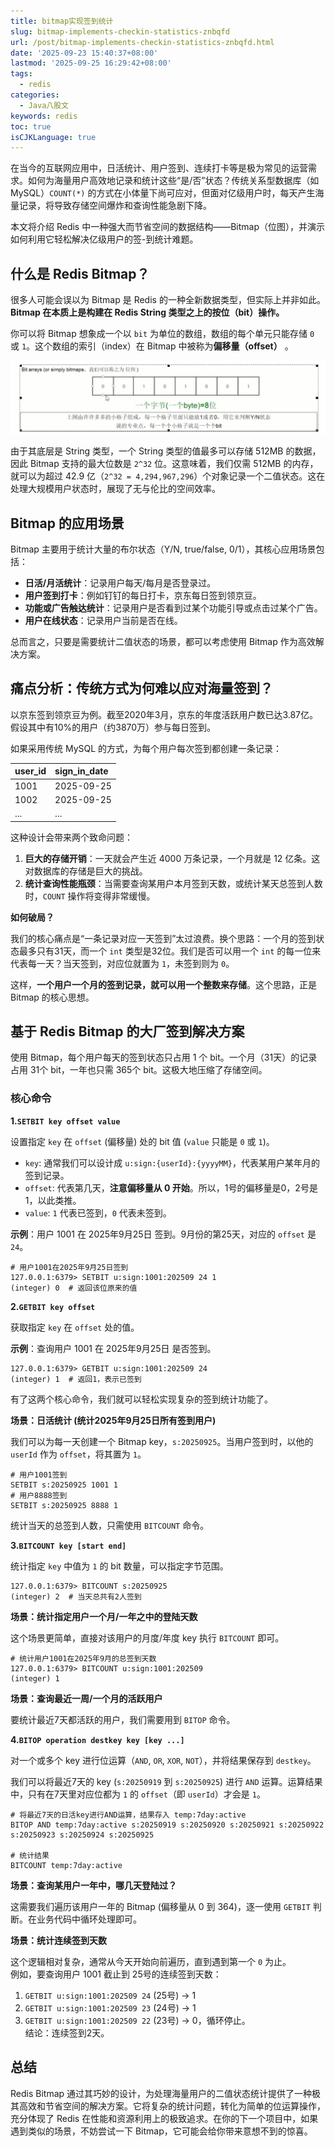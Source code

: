 ```yaml
---
title: bitmap实现签到统计
slug: bitmap-implements-checkin-statistics-znbqfd
url: /post/bitmap-implements-checkin-statistics-znbqfd.html
date: '2025-09-23 15:40:37+08:00'
lastmod: '2025-09-25 16:29:42+08:00'
tags:
  - redis
categories:
  - Java八股文
keywords: redis
toc: true
isCJKLanguage: true
---
```






在当今的互联网应用中，日活统计、用户签到、连续打卡等是极为常见的运营需求。如何为海量用户高效地记录和统计这些“是/否”状态？传统关系型数据库（如 MySQL）`COUNT(*)` 的方式在小体量下尚可应对，但面对亿级用户时，每天产生海量记录，将导致存储空间爆炸和查询性能急剧下降。

本文将介绍 Redis 中一种强大而节省空间的数据结构——Bitmap（位图），并演示如何利用它轻松解决亿级用户的签-到统计难题。

## 什么是 Redis Bitmap？

很多人可能会误以为 Bitmap 是 Redis 的一种全新数据类型，但实际上并非如此。**Bitmap 在本质上是构建在 Redis String 类型之上的按位（bit）操作。**

你可以将 Bitmap 想象成一个以 `bit` 为单位的数组，数组的每个单元只能存储 `0` 或 `1`。这个数组的索引（index）在 Bitmap 中被称为**偏移量（offset）** 。

![image](https://raw.githubusercontent.com/Anonymity-0/Picgo/main/img/20250923154141.png)

由于其底层是 String 类型，一个 String 类型的值最多可以存储 512MB 的数据，因此 Bitmap 支持的最大位数是 `2^32` 位。这意味着，我们仅需 512MB 的内存，就可以为超过 42.9 亿（`2^32 = 4,294,967,296`）个对象记录一个二值状态。这在处理大规模用户状态时，展现了无与伦比的空间效率。

## Bitmap 的应用场景

Bitmap 主要用于统计大量的布尔状态（Y/N, true/false, 0/1），其核心应用场景包括：

- **日活/月活统计**：记录用户每天/每月是否登录过。
- **用户签到打卡**：例如钉钉的每日打卡，京东每日签到领京豆。
- **功能或广告触达统计**：记录用户是否看到过某个功能引导或点击过某个广告。
- **用户在线状态**：记录用户当前是否在线。

总而言之，只要是需要统计二值状态的场景，都可以考虑使用 Bitmap 作为高效解决方案。

## 痛点分析：传统方式为何难以应对海量签到？

以京东签到领京豆为例。截至2020年3月，京东的年度活跃用户数已达3.87亿。假设其中有10%的用户（约3870万）参与每日签到。

如果采用传统 MySQL 的方式，为每个用户每次签到都创建一条记录：

|user_id|sign_in_date|
| :--------| :-------------|
|1001|2025-09-25|
|1002|2025-09-25|
|...|...|

这种设计会带来两个致命问题：

1. **巨大的存储开销**：一天就会产生近 4000 万条记录，一个月就是 12 亿条。这对数据库的存储是巨大的挑战。
2. **统计查询性能瓶颈**：当需要查询某用户本月签到天数，或统计某天总签到人数时，`COUNT` 操作将变得非常缓慢。

**如何破局？**

我们的核心痛点是“一条记录对应一天签到”太过浪费。换个思路：一个月的签到状态最多只有31天，而一个 `int` 类型是32位。我们是否可以用一个 `int` 的每一位来代表每一天？当天签到，对应位就置为 `1`，未签到则为 `0`。

这样，**一个用户一个月的签到记录，就可以用一个整数来存储**。这个思路，正是 Bitmap 的核心思想。

## 基于 Redis Bitmap 的大厂签到解决方案

使用 Bitmap，每个用户每天的签到状态只占用 1 个 bit。一个月（31天）的记录占用 31个 bit，一年也只需 365个 bit。这极大地压缩了存储空间。

### 核心命令

**1.**  **​`SETBIT key offset value`​**​

设置指定 `key` 在 `offset` (偏移量) 处的 bit 值 (`value` 只能是 `0` 或 `1`)。

- ​`key`: 通常我们可以设计成 `u:sign:{userId}:{yyyyMM}`，代表某用户某年月的签到记录。
- ​`offset`: 代表第几天，**注意偏移量从 0 开始**。所以，1号的偏移量是0，2号是1，以此类推。
- ​`value`: `1` 代表已签到，`0` 代表未签到。

**示例**：用户 1001 在 2025年9月25日 签到。9月份的第25天，对应的 `offset` 是 `24`。

```shell
# 用户1001在2025年9月25日签到
127.0.0.1:6379> SETBIT u:sign:1001:202509 24 1
(integer) 0  # 返回该位原来的值
```

**2.**  **​`GETBIT key offset`​**​

获取指定 `key` 在 `offset` 处的值。

**示例**：查询用户 1001 在 2025年9月25日 是否签到。

```shell
127.0.0.1:6379> GETBIT u:sign:1001:202509 24
(integer) 1  # 返回1，表示已签到
```

有了这两个核心命令，我们就可以轻松实现复杂的签到统计功能了。

**场景：日活统计 (统计2025年9月25日所有签到用户)**

我们可以为每一天创建一个 Bitmap key，`s:20250925`。当用户签到时，以他的 `userId` 作为 `offset`，将其置为 `1`。

```shell
# 用户1001签到
SETBIT s:20250925 1001 1
# 用户8888签到
SETBIT s:20250925 8888 1
```

统计当天的总签到人数，只需使用 `BITCOUNT` 命令。

**3.**  **​`BITCOUNT key [start end]`​** ​

统计指定 `key` 中值为 `1` 的 bit 数量，可以指定字节范围。

```shell
127.0.0.1:6379> BITCOUNT s:20250925
(integer) 2  # 当天总共有2人签到
```

**场景：统计指定用户一个月/一年之中的登陆天数**

这个场景更简单，直接对该用户的月度/年度 key 执行 `BITCOUNT` 即可。

```shell
# 统计用户1001在2025年9月的总签到天数
127.0.0.1:6379> BITCOUNT u:sign:1001:202509
(integer) 1
```

**场景：查询最近一周/一个月的活跃用户**

要统计最近7天都活跃的用户，我们需要用到 `BITOP` 命令。

**4.**  **​`BITOP operation destkey key [key ...]`​** ​

对一个或多个 key 进行位运算（`AND`, `OR`, `XOR`, `NOT`），并将结果保存到 `destkey`。

我们可以将最近7天的 key (`s:20250919` 到 `s:20250925`) 进行 `AND` 运算。运算结果中，只有在7天里对应位都为 `1` 的 `offset`（即 `userId`）才会是 `1`。

```shell
# 将最近7天的日活key进行AND运算，结果存入 temp:7day:active
BITOP AND temp:7day:active s:20250919 s:20250920 s:20250921 s:20250922 s:20250923 s:20250924 s:20250925

# 统计结果
BITCOUNT temp:7day:active
```

**场景：查询某用户一年中，哪几天登陆过？**

这需要我们遍历该用户一年的 Bitmap (偏移量从 0 到 364)，逐一使用 `GETBIT` 判断。在业务代码中循环处理即可。

**场景：统计连续签到天数**

这个逻辑相对复杂，通常从今天开始向前遍历，直到遇到第一个 `0` 为止。  
例如，要查询用户 1001 截止到 25号的连续签到天数：

1. ​`GETBIT u:sign:1001:202509 24` (25号) -> 1
2. ​`GETBIT u:sign:1001:202509 23` (24号) -> 1
3. ​`GETBIT u:sign:1001:202509 22` (23号) -> 0，循环停止。  
    结论：连续签到2天。

## 总结

Redis Bitmap 通过其巧妙的设计，为处理海量用户的二值状态统计提供了一种极其高效和节省空间的解决方案。它将复杂的统计问题，转化为简单的位运算操作，充分体现了 Redis 在性能和资源利用上的极致追求。在你的下一个项目中，如果遇到类似的场景，不妨尝试一下 Bitmap，它可能会给你带来意想不到的惊喜。
